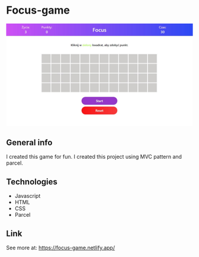 # Focus-game

![Game view](./image/focus_game.jpg)

## General info

I created this game for fun. I created this project using MVC pattern and parcel.

## Technologies
* Javascript
* HTML
* CSS
* Parcel

## Link
See more at: https://focus-game.netlify.app/
